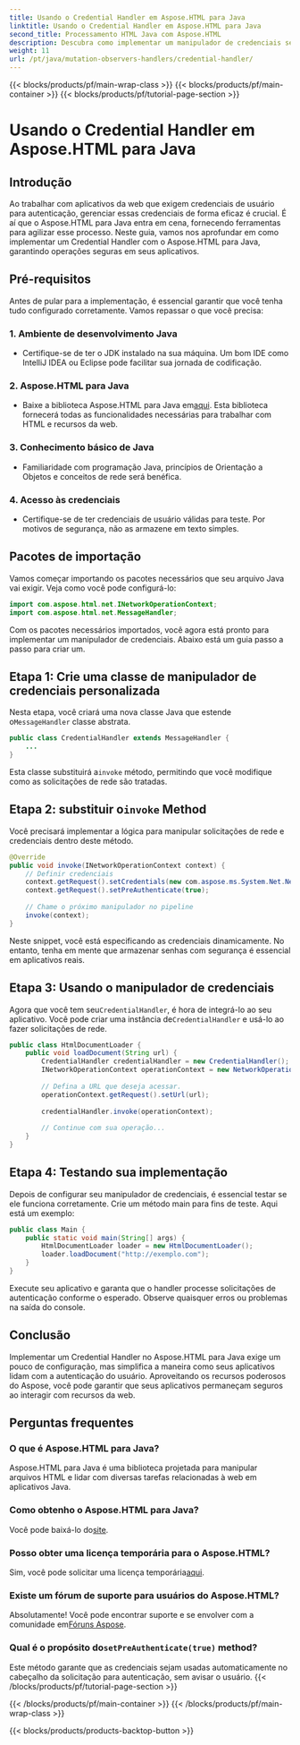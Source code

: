 ```yaml
---
title: Usando o Credential Handler em Aspose.HTML para Java
linktitle: Usando o Credential Handler em Aspose.HTML para Java
second_title: Processamento HTML Java com Aspose.HTML
description: Descubra como implementar um manipulador de credenciais seguro usando Aspose.HTML para Java para gerenciar a autenticação do usuário de forma eficaz.
weight: 11
url: /pt/java/mutation-observers-handlers/credential-handler/
---
```


{{< blocks/products/pf/main-wrap-class >}}
{{< blocks/products/pf/main-container >}}
{{< blocks/products/pf/tutorial-page-section >}}

# Usando o Credential Handler em Aspose.HTML para Java

## Introdução
Ao trabalhar com aplicativos da web que exigem credenciais de usuário para autenticação, gerenciar essas credenciais de forma eficaz é crucial. É aí que o Aspose.HTML para Java entra em cena, fornecendo ferramentas para agilizar esse processo. Neste guia, vamos nos aprofundar em como implementar um Credential Handler com o Aspose.HTML para Java, garantindo operações seguras em seus aplicativos.
## Pré-requisitos
Antes de pular para a implementação, é essencial garantir que você tenha tudo configurado corretamente. Vamos repassar o que você precisa:
### 1. Ambiente de desenvolvimento Java
- Certifique-se de ter o JDK instalado na sua máquina. Um bom IDE como IntelliJ IDEA ou Eclipse pode facilitar sua jornada de codificação.
### 2. Aspose.HTML para Java
-  Baixe a biblioteca Aspose.HTML para Java em[aqui](https://releases.aspose.com/html/java/). Esta biblioteca fornecerá todas as funcionalidades necessárias para trabalhar com HTML e recursos da web.
### 3. Conhecimento básico de Java
- Familiaridade com programação Java, princípios de Orientação a Objetos e conceitos de rede será benéfica.
### 4. Acesso às credenciais
- Certifique-se de ter credenciais de usuário válidas para teste. Por motivos de segurança, não as armazene em texto simples.
## Pacotes de importação
Vamos começar importando os pacotes necessários que seu arquivo Java vai exigir. Veja como você pode configurá-lo:
```java
import com.aspose.html.net.INetworkOperationContext;
import com.aspose.html.net.MessageHandler;
```
Com os pacotes necessários importados, você agora está pronto para implementar um manipulador de credenciais. Abaixo está um guia passo a passo para criar um.
## Etapa 1: Crie uma classe de manipulador de credenciais personalizada
 Nesta etapa, você criará uma nova classe Java que estende o`MessageHandler` classe abstrata.
```java
public class CredentialHandler extends MessageHandler {
    ...
}
```
 Esta classe substituirá a`invoke` método, permitindo que você modifique como as solicitações de rede são tratadas.
##  Etapa 2: substituir o`invoke` Method
Você precisará implementar a lógica para manipular solicitações de rede e credenciais dentro deste método.
```java
@Override
public void invoke(INetworkOperationContext context) {
    // Definir credenciais
    context.getRequest().setCredentials(new com.aspose.ms.System.Net.NetworkCredential("username", "securelystoredpassword"));
    context.getRequest().setPreAuthenticate(true);
    
    // Chame o próximo manipulador no pipeline
    invoke(context);
}
```
Neste snippet, você está especificando as credenciais dinamicamente. No entanto, tenha em mente que armazenar senhas com segurança é essencial em aplicativos reais.
## Etapa 3: Usando o manipulador de credenciais
Agora que você tem seu`CredentialHandler`, é hora de integrá-lo ao seu aplicativo.
 Você pode criar uma instância de`CredentialHandler` e usá-lo ao fazer solicitações de rede.
```java
public class HtmlDocumentLoader {
    public void loadDocument(String url) {
        CredentialHandler credentialHandler = new CredentialHandler();
        INetworkOperationContext operationContext = new NetworkOperationContext();
        
        // Defina a URL que deseja acessar.
        operationContext.getRequest().setUrl(url);
        
        credentialHandler.invoke(operationContext);
    
        // Continue com sua operação...
    }
}
```
## Etapa 4: Testando sua implementação
Depois de configurar seu manipulador de credenciais, é essencial testar se ele funciona corretamente.
Crie um método main para fins de teste. Aqui está um exemplo:
```java
public class Main {
    public static void main(String[] args) {
        HtmlDocumentLoader loader = new HtmlDocumentLoader();
        loader.loadDocument("http://exemplo.com");
    }
}
```
Execute seu aplicativo e garanta que o handler processe solicitações de autenticação conforme o esperado. Observe quaisquer erros ou problemas na saída do console.
## Conclusão
Implementar um Credential Handler no Aspose.HTML para Java exige um pouco de configuração, mas simplifica a maneira como seus aplicativos lidam com a autenticação do usuário. Aproveitando os recursos poderosos do Aspose, você pode garantir que seus aplicativos permaneçam seguros ao interagir com recursos da web.

## Perguntas frequentes
### O que é Aspose.HTML para Java?  
Aspose.HTML para Java é uma biblioteca projetada para manipular arquivos HTML e lidar com diversas tarefas relacionadas à web em aplicativos Java.
### Como obtenho o Aspose.HTML para Java?  
 Você pode baixá-lo do[site](https://releases.aspose.com/html/java/).
### Posso obter uma licença temporária para o Aspose.HTML?  
 Sim, você pode solicitar uma licença temporária[aqui](https://purchase.aspose.com/temporary-license/).
### Existe um fórum de suporte para usuários do Aspose.HTML?  
 Absolutamente! Você pode encontrar suporte e se envolver com a comunidade em[Fóruns Aspose](https://forum.aspose.com/c/html/29).
###  Qual é o propósito do`setPreAuthenticate(true)` method?  
Este método garante que as credenciais sejam usadas automaticamente no cabeçalho da solicitação para autenticação, sem avisar o usuário.
{{< /blocks/products/pf/tutorial-page-section >}}

{{< /blocks/products/pf/main-container >}}
{{< /blocks/products/pf/main-wrap-class >}}

{{< blocks/products/products-backtop-button >}}
